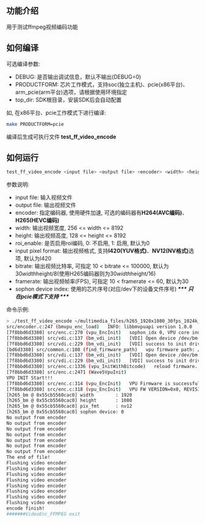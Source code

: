 ## 功能介绍
用于测试ffmpeg视频编码功能

## 如何编译

可选编译参数:
* DEBUG: 是否输出调试信息，默认不输出(DEBUG=0)
* PRODUCTFORM: 芯片工作模式，支持soc(独立主机)、pcie(x86平台)、arm_pcie(arm平台)选项，请根据使用环境指定
* top_dir: SDK根目录，安装SDK后会自动配置

如, 在x86平台、pcie工作模式下进行编译:
``` bash
make PRODUCTFORM=pcie
```
编译后生成可执行文件<strong> test_ff_video_encode </strong>

## 如何运行
``` bash
test_ff_video_encode <input file> <output file> <encoder> <width> <height> <roi_enable> <input pixel format> <bitrate(kbps)> <frame rate> <sophon device index>
```
参数说明:
* input file: 输入视频文件
* output file: 输出视频文件
* encoder: 指定编码器, 使用硬件加速, 可选的编码器有<strong>H264(AVC编码)</strong>、<strong>H265(HEVC编码)</strong>
* width: 输出视频宽度, 256 <= width <= 8192
* height: 输出视频高度, 128 <= height <= 8192
* roi_enable: 是否启用roi编码, 0: 不启用, 1: 启用, 默认为0
* input pixel format: 输出视频格式, 支持<strong>I420(YUV格式)</strong>、<strong>NV12(NV格式)</strong>选项, 默认为I420
* bitrate: 输出视频比特率, 可指定 10 < bitrate <= 100000, 默认为30*width*height/8(使用H265编码器则为30*width*height/16)
* framerate: 输出视频帧率(FPS), 可指定 10 < framerate <= 60, 默认为30
* sophon device index: 使用的芯片序号(对应/dev下的设备文件序号)<strong><em> *** 只在pcie模式下支持 *** </em></strong>

命令示例:
``` bash 
> ./test_ff_video_encode ~/multimedia_files/h265_1920x1080_30fps_1024k_main.mp4 test.mp4 H265 1920 1080 0 NV12 1000 30 0
src/encoder.c:247 (bmvpu_enc_load)   INFO: libbmvpuapi version 1.0.0
[7f8bbd6d3380] src/enc.c:270 (vpu_EncInit)   sophon_idx 0, VPU core index 4
[7f8bbd6d3380] src/vdi.c:137 (bm_vdi_init)   [VDI] Open device /dev/bm-sophon0, fd=5
[7f8bbd6d3380] src/vdi.c:229 (bm_vdi_init)   [VDI] success to init driver 
[bd6d3380] src/common.c:108 (find_firmware_path)   vpu firmware path: /home/bitmain/sophonsdk_vMaster/scripts/../lib/decode/pcie/vpu_firmware/chagall.bin
[7f8bbd6d3380] src/vdi.c:137 (bm_vdi_init)   [VDI] Open device /dev/bm-sophon0, fd=5
[7f8bbd6d3380] src/vdi.c:229 (bm_vdi_init)   [VDI] success to init driver 
[7f8bbd6d3380] src/enc.c:1336 (vpu_InitWithBitcode)   reload firmware...
[7f8bbd6d3380] src/enc.c:2471 (Wave5VpuInit)   
VPU INIT Start!!!
[7f8bbd6d3380] src/enc.c:314 (vpu_EncInit)   VPU Firmware is successfully loaded!
[7f8bbd6d3380] src/enc.c:318 (vpu_EncInit)   VPU FW VERSION=0x0, REVISION=250327
[h265_bm @ 0x55cb5560cac0] width        : 1920
[h265_bm @ 0x55cb5560cac0] height       : 1080
[h265_bm @ 0x55cb5560cac0] pix_fmt      : nv12
[h265_bm @ 0x55cb5560cac0] sophon device: 0
No output from encoder
No output from encoder
No output from encoder
No output from encoder
No output from encoder
No output from encoder
No output from encoder
The end of file!
Flushing video encoder
Flushing video encoder
Flushing video encoder
Flushing video encoder
Flushing video encoder
Flushing video encoder
Flushing video encoder
Flushing video encoder
encode finish! 
#######VideoEnc_FFMPEG exit 
```